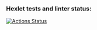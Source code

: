 ### Hexlet tests and linter status:
[![Actions Status](https://github.com/simajkeee/php-laravel-developer-project-57/actions/workflows/hexlet-check.yml/badge.svg)](https://github.com/simajkeee/php-laravel-developer-project-57/actions)